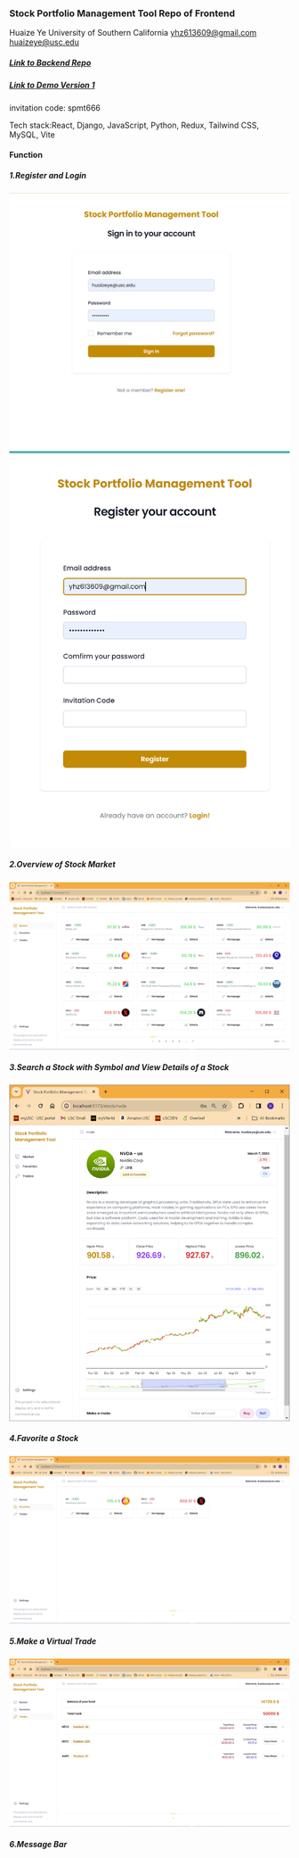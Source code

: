 ### Stock Portfolio Management Tool Repo of Frontend

Huaize Ye University of Southern California
yhz613609@gmail.com huaizeye@usc.edu

##### [Link to Backend Repo](https://github.com/HuaizeUSC/Stock-Portfolio-Management-Tool)
##### [Link to Demo Version 1](https://purple-bush-0fbcbce1e.5.azurestaticapps.net/#/register)
invitation code: spmt666

Tech stack:React, Django, JavaScript, Python, Redux, Tailwind CSS, MySQL, Vite

#### Function

##### 1.Register and Login

![Login Page](/demo/Login.png)
![Register Page](/demo/Register.png)

##### 2.Overview of Stock Market

![Market Page](/demo/Market.png)

##### 3.Search a Stock with Symbol and View Details of a Stock

![Stock Details Page](/demo/Stock.png)

##### 4.Favorite a Stock

![Favorite Page](/demo/Favorite.png)

##### 5.Make a Virtual Trade

![Trade Page](/demo/Trade.png)

##### 6.Message Bar
